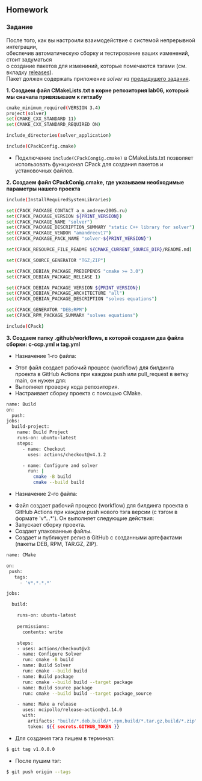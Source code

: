 ## Homework

### Задание
После того, как вы настроили взаимодействие с системой непрерывной интеграции,</br>
обеспечив автоматическую сборку и тестирование ваших изменений, стоит задуматься</br>
о создание пакетов для измениний, которые помечаются тэгами (см. вкладку [releases](https://github.com/tp-labs/lab06/releases)).</br>
Пакет должен содержать приложение _solver_ из [предыдущего задания](https://github.com/tp-labs/lab03#задание-1).

**1. Создаем файл CMakeLists.txt в корне репозитория lab06, который мы сначала привязываем к гитхабу**

```bash
cmake_minimum_required(VERSION 3.4)
project(solver)
set(CMAKE_CXX_STANDARD 11)
set(CMAKE_CXX_STANDARD_REQUIRED ON)

include_directories(solver_application)

include(CPackConfig.cmake)
```

* Подключение `include(CPackCongig.cmake)` в CMakeLists.txt позволяет использовать функционал CPack для создания пакетов и установочных файлов.


**2. Создаем файл CPackConig.cmake, где указываем необходимые параметры нашего проекта**

```bash
include(InstallRequiredSystemLibraries)

set(CPACK_PACKAGE_CONTACT a_m_andreev2005.ru)
set(CPACK_PACKAGE_VERSION ${PRINT_VERSION})
set(CPACK_PACKAGE_NAME "solver")
set(CPACK_PACKAGE_DESCRIPTION_SUMMARY "static C++ library for solver")
set(CPACK_PACKAGE_VENDOR "amandreev17")
set(CPACK_PACKAGE_PACK_NAME "solver-${PRINT_VERSION}")

set(CPACK_RESOURCE_FILE_README ${CMAKE_CURRENT_SOURCE_DIR}/README.md)

set(CPACK_SOURCE_GENERATOR "TGZ;ZIP")

set(CPACK_DEBIAN_PACKAGE_PREDEPENDS "cmake >= 3.0")
set(CPACK_DEBIAN_PACKAGE_RELEASE 1)

set(CPACK_DEBIAN_PACKAGE_VERSION ${PRINT_VERSION})
set(CPACK_DEBIAN_PACKAGE_ARCHITECTURE "all")
set(CPACK_DEBIAN_PACKAGE_DESCRIPTION "solves equations")

set(CPACK_GENERATOR "DEB;RPM")
set(CPACK_RPM_PACKAGE_SUMMARY "solves equations")

include(CPack)
```

**3. Создаем папку .github/workflows, в которой создаем два файла сборки: c-ccp.yml и tag.yml**

* Назначение 1-го файла:
- Этот файл создает рабочий процесс (workflow) для билдинга проекта в GitHub Actions при каждом push или pull_request в ветку main, он нужен для:
- Выполняет проверку кода репозитория.
- Настраивает сборку проекта с помощью CMake.


```bash
name: Build
on:
  push:
jobs:
  build-project:
    name: Build Project
    runs-on: ubuntu-latest
    steps:
      - name: Checkout
        uses: actions/checkout@v4.1.2

      - name: Configure and solver
        run: |
          cmake -B build
          cmake --build build
```

* Назначение 2-го файла:
- Файл создает рабочий процесс (workflow) для билдинга проекта в GitHub Actions при каждом push нового тэга версии (с тэгом в формате 'v*.*.*.*'). Он выполняет следующие действия:
- Запускает сборку проекта.
- Создает упакованные файлы.
- Создает и публикует релиз в GitHub с созданными артефактами (пакеты DEB, RPM, TAR.GZ, ZIP).
     

```bash
name: CMake

on:
 push:
   tags:
     - 'v*.*.*.*'

jobs: 

  build:

    runs-on: ubuntu-latest
    
    permissions:
      contents: write

    steps:
    - uses: actions/checkout@v3
    - name: Configure Solver
      run: cmake -B build
    - name: Build Solver
      run: cmake --build build
    - name: Build package
      run: cmake --build build --target package
    - name: Build source package
      run: cmake --build build --target package_source

    - name: Make a release
      uses: ncipollo/release-action@v1.14.0
      with:
        artifacts: "build/*.deb,build/*.rpm,build/*.tar.gz,build/*.zip"
        token: ${{ secrets.GITHUB_TOKEN }}
```

* Для создания тэга пишем в терминал:

```bash
$ git tag v1.0.0.0
```

* После пушим тэг:
```bash
$ git push origin --tags
```
